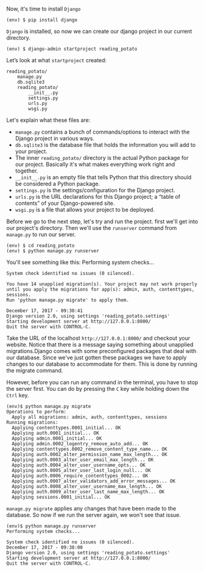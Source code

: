   Now, it's time to install `Django`
```shell
(env) $ pip install django
```
`Django` is installed, so now we can create our django project in our current directory.
```shell
(env) $ django-admin startproject reading_potato
```
Let’s look at what `startproject` created:
```
reading_potato/
    manage.py
    db.sqlite3
    reading_potato/
        __init__.py
        settings.py
        urls.py
        wsgi.py
```
Let's explain what these files are:
* `manage.py` contains a bunch of commands/options to interact with the Django project in various ways.
* `db.sqlite3` is the database file that holds the information you will add to your project.
* The inner `reading_potato/` directory is the actual Python package for our project. Basically it's what makes everything work right and together.
* `__init__.py` is an empty file that tells Python that this directory should be considered a Python package.
* `settings.py` is the settings/configuration for the Django project.
* `urls.py` is the URL declarations for this Django project; a “table of contents” of your Django-powered site.
* `wsgi.py` is a file that allows your project to be deployed.

Before we go to the next step, let's try and run the project.
first we'll get into our project's directory. Then we'll use the `runserver` command from `manage.py` to run our server.
```shell
(env) $ cd reading_potato
(env) $ python manage.py runserver
```
You'll see something like this:
Performing system checks...
```shell
System check identified no issues (0 silenced).

You have 14 unapplied migration(s). Your project may not work properly until you apply the migrations for app(s): admin, auth, contenttypes, sessions.
Run 'python manage.py migrate' to apply them.

December 17, 2017 - 09:30:41
Django version 2.0, using settings 'reading_potato.settings'
Starting development server at http://127.0.0.1:8000/
Quit the server with CONTROL-C.
```
Take the URL of the localhost `http://127.0.0.1:8000/` and checkout your website.
Notice that there is a message saying something about unapplied migrations.Django comes with some preconfigured packages that deal with our database. Since we've just gotten these packages we have to apply changes to our database to accommodate for them. This is done by running the migrate command.

However, before you can run any command in the terminal, you have to stop the server first. You can do by pressing the `C` key while holding down the `Ctrl` key.

```shell
(env)$ python manage.py migrate
Operations to perform:
  Apply all migrations: admin, auth, contenttypes, sessions
Running migrations:
  Applying contenttypes.0001_initial... OK
  Applying auth.0001_initial... OK
  Applying admin.0001_initial... OK
  Applying admin.0002_logentry_remove_auto_add... OK
  Applying contenttypes.0002_remove_content_type_name... OK
  Applying auth.0002_alter_permission_name_max_length... OK
  Applying auth.0003_alter_user_email_max_length... OK
  Applying auth.0004_alter_user_username_opts... OK
  Applying auth.0005_alter_user_last_login_null... OK
  Applying auth.0006_require_contenttypes_0002... OK
  Applying auth.0007_alter_validators_add_error_messages... OK
  Applying auth.0008_alter_user_username_max_length... OK
  Applying auth.0009_alter_user_last_name_max_length... OK
  Applying sessions.0001_initial... OK
  ```
`manage.py migrate` applies any changes that have been made to the database. So now if we run the server again, we won't see that issue.
```shell
(env)$ python manage.py runserver
Performing system checks...

System check identified no issues (0 silenced).
December 17, 2017 - 09:38:00
Django version 2.0, using settings 'reading_potato.settings'
Starting development server at http://127.0.0.1:8000/
Quit the server with CONTROL-C.
```